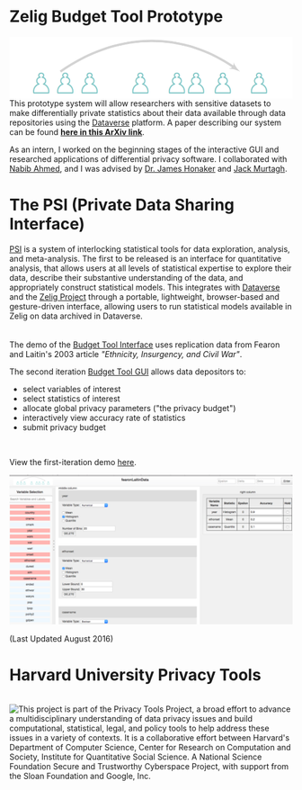 # Zelig Budget Tool Prototype  

<a href="http://datascience.iq.harvard.edu/tworavens"><img src="budget_tool/images/dpi2.png" align="left"></a> 
This prototype system will allow researchers with sensitive datasets to make differentially private statistics about their data available through data repositories using the [Dataverse](https://dataverse.org/) platform. A paper describing our system can be found **[here in this ArXiv link](https://arxiv.org/pdf/1609.04340.pdf)**.      

As an intern, I worked on the beginning stages of the interactive GUI and researched applications of differential privacy software. I collaborated with [Nabib Ahmed](anhttps://github.com/Nashmed28), and I was advised by [Dr. James Honaker](http://hona.kr/) and [Jack Murtagh](https://scholar.harvard.edu/jmurtagh).      

# The PSI (Private Data Sharing Interface)
[PSI](https://beta.dataverse.org/custom/DifferentialPrivacyPrototype/) is a system of interlocking statistical tools for data exploration, analysis, and meta-analysis.  The first to be released is an interface for quantitative analysis, that allows users at all levels of statistical expertise to explore their data, describe their substantive understanding of the data, and appropriately construct statistical models. This integrates with [Dataverse](http://dataverse.org) and the [Zelig Project](http://zeligproject.org) through a portable, lightweight, browser-based and gesture-driven interface, allowing users to run statistical models available in Zelig on data archived in Dataverse.    
<br><br>
The demo of the [Budget Tool Interface](https://beta.dataverse.org/custom/DifferentialPrivacyPrototype/UI/code/interface.html?fileid=20&UI=1) uses replication data from Fearon and Laitin's 2003 article *"Ethnicity, Insurgency, and Civil War"*.    

The second iteration [Budget Tool GUI](https://beta.dataverse.org/custom/DifferentialPrivacyPrototype/UI/code/interface.html?fileid=20&UI=1) allows data depositors to:
  * select variables of interest
  * select statistics of interest
  * allocate global privacy parameters ("the privacy budget")
  * interactively view accuracy rate of statistics
  * submit privacy budget

<br>

View the first-iteration demo [here](https://vimeo.com/18064906).   

[![Example Page](budget_tool/images/budgetTool_screenshot_august2016.png)](https://vimeo.com/180649061)

(Last Updated August 2016)  



<h1>Harvard University Privacy Tools</h1>
<br>
<a href = "https://privacytools.seas.harvard.edu/"><img src = "http://privacytools.seas.harvard.edu/files/os_shields/seas.png?m=1425310908" align="left"></a> This project is part of the Privacy Tools Project, a broad effort to advance a multidisciplinary understanding of data privacy issues and build computational, statistical, legal, and policy tools to help address these issues in a variety of contexts. It is a collaborative effort between Harvard's Department of Computer Science, Center for Research on Computation and Society,  Institute for Quantitative Social Science. A National Science Foundation Secure and Trustworthy Cyberspace Project, with support from the Sloan Foundation and Google, Inc. 
<br><br>  
